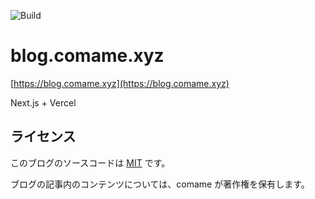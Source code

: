 ![Build](https://github.com/comame/blog.comame.xyz/workflows/Build/badge.svg?event=push)

# blog.comame.xyz

[https://blog.comame.xyz](https://blog.comame.xyz)

Next.js + Vercel

## ライセンス

このブログのソースコードは [MIT](https://opensource.org/licenses/mit-license.php) です。

ブログの記事内のコンテンツについては、comame が著作権を保有します。
